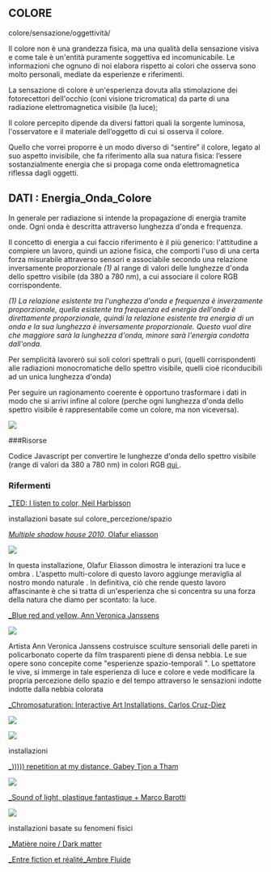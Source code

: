 ## COLORE

colore/sensazione/oggettività/

Il colore non è una grandezza fisica, ma una qualità della sensazione visiva e come tale è un'entità puramente soggettiva 
ed incomunicabile. Le informazioni che ognuno di noi elabora rispetto ai colori che osserva sono molto personali, mediate 
da esperienze e riferimenti.

La sensazione di colore è un'esperienza dovuta alla stimolazione dei fotorecettori dell'occhio (coni visione tricromatica) 
da parte di una radiazione elettromagnetica visibile (la luce); 

Il colore percepito dipende da diversi fattori quali la sorgente luminosa, l'osservatore e il materiale dell’oggetto di cui si 
osserva il colore.


Quello che vorrei proporre è un modo diverso di “sentire” il colore, legato al suo aspetto invisibile, che fa riferimento 
alla sua natura fisica: l’essere sostanzialmente energia che si propaga come onda elettromagnetica riflessa dagli oggetti.





## DATI : Energia_Onda_Colore

In generale per radiazione si intende la propagazione di energia tramite onde. Ogni onda è descritta attraverso lunghezza d'onda e frequenza.

Il concetto di energia a cui faccio riferimento è il più generico: l'attitudine a compiere un lavoro, quindi un azione fisica, che comporti l'uso di una certa forza misurabile attraverso sensori e associabile secondo una relazione inversamente proporzionale _(1)_ al range di valori delle lunghezze d'onda dello spettro visibile (da 380 a 780 nm), a cui associare il colore RGB corrispondente.

_(1) La relazione esistente tra l'unghezza d'onda e frequenza è inverzamente proporzionale, quella esistente tra frequenza ed energia dell'onda è direttamente proporzionale, quindi la relazione esistente tra energia di un onda e la sua lunghezza è inversamente proporzionale. Questo vuol dire che maggiore sarà la lunghezza d'onda, minore sarà l'energia condotta dall'onda._

Per semplicità lavorerò sui soli colori spettrali o puri, (quelli corrispondenti alle radiazioni monocromatiche dello spettro visibile, quelli cioè riconducibili ad un unica lunghezza d'onda)

Per seguire un ragionamento coerente è opportuno trasformare i dati in modo che si arrivi infine al colore (perche ogni lunghezza d'onda dello spettro visibile è rappresentabile come un colore, ma non viceversa).

![](http://i.imgur.com/Vzf0oLg.jpg?1)

###Risorse

Codice Javascript per convertire le lunghezze d'onda dello spettro visibile (range di valori da 380 a 780 nm) in colori RGB [qui ](http://scienceprimer.com/javascript-code-convert-light-wavelength-color). 


### Rifermenti
[_TED: I listen to color, Neil Harbisson ](https://www.ted.com/talks/neil_harbisson_i_listen_to_color)


installazioni basate sul colore_percezione/spazio


[_Multiple shadow house 2010_, Olafur eliasson ](http://olafureliasson.net/archive/artwork/WEK100053/multiple-shadow-house)

![](http://i.imgur.com/tvVl4iS.jpg)


In questa installazione, Olafur Eliasson dimostra le interazioni tra luce e ombra . L'aspetto multi-colore di questo lavoro aggiunge meraviglia al nostro mondo naturale . In definitiva, ciò che rende questo lavoro affascinante è che si tratta di un'esperienza che si concentra su una forza della natura che diamo per scontato: la luce.



[_Blue red  and yellow, Ann Veronica Janssens](http://www.ornotmagazine.it/project/rendere-visibile-linvisibile-ann-veronica-janssens/)


![](http://i.imgur.com/n2IpUqy.jpg?1)

Artista Ann Veronica Janssens costruisce sculture sensoriali delle pareti in policarbonato coperte da film trasparenti piene di densa nebbia. Le sue opere sono concepite come "esperienze spazio-temporali ". Lo spettatore le vive, si immerge in tale esperienza di luce e colore e vede modificare la propria percezione dello spazio e del tempo attraverso le sensazioni indotte indotte dalla nebbia colorata

[_Chromosaturation: Interactive Art Installations, Carlos Cruz-Diez](http://theinspirationgrid.com/chromosaturation-interactive-art-installations-by-carlos-cruz-diez/)

![](http://www.designboom.com/wp-content/uploads/2012/11/carlos02.jpg)

![](https://lightartblog.files.wordpress.com/2013/05/carlos-cruz-diez-chromosaturation.jpg)


installazioni 

[_))))) repetition at my distance, Gabey Tjon a Tham ](http://www.gabeytjonatham.com/repetition-at-my-distance/)

![](http://api.ning.com/files/DtcI2O2Ry7D3hNzVRfuxiWLslfVoR1kyz2*Yrxsdgt84ECyV7S42MddYXJbDN6XQzdPWRgnUg2zqprX8ONvTy1eF5fUAze1A/1082112328.jpeg)

[_Sound of light, plastique fantastique + Marco Barotti](http://www.designboom.com/architecture/marco-barotti-plastique-fantastique-sound-of-light-urban-lights-ruhr-2014-germany-10-29-2014/)

![](http://www.designboom.com/wp-content/uploads/2014/10/marco-barotti-plastique-fantastique-sound-of-light-urban-lights-ruhr-2014-germany-designboom-09.jpg)
 



installazioni basate su fenomeni fisici


[_Matière noire / Dark matter ](http://www.scenocosme.com/matiere_noire_en.htm#1)


[_Entre fiction et réalité_Ambre Fluide ](http://www.scenocosme.com/fiction_realite_en.htm)











